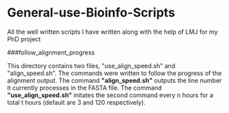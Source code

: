 # General-use-Bioinfo-Scripts
All the well written scripts I have written along with the help of LMJ for my PhD project

###follow_alignment_progress

This directory contains two files, "use_align_speed.sh" and "align_speed.sh". 
The commands were written to follow the progress of the alignment output. 
The command **"align_speed.sh"** outputs the line number it currently processes in the FASTA file.
The command **"use_align_speed.sh"** initates the second command every n hours for a total t hours (default are 3 and 120 respectively). 

